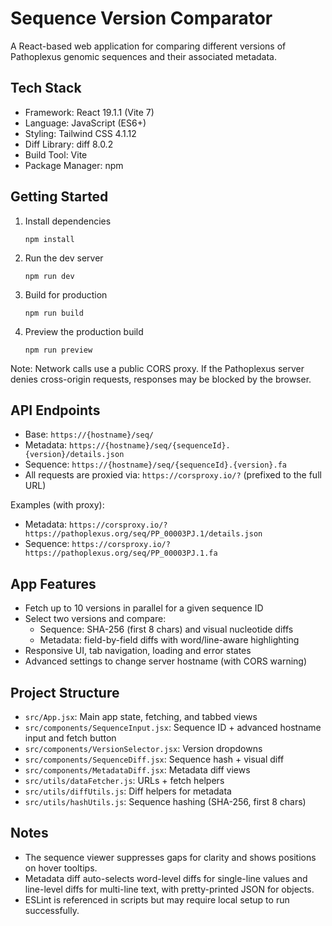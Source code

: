 # Sequence Version Comparator

A React-based web application for comparing different versions of Pathoplexus genomic sequences and their associated metadata.

## Tech Stack

- Framework: React 19.1.1 (Vite 7)
- Language: JavaScript (ES6+)
- Styling: Tailwind CSS 4.1.12
- Diff Library: diff 8.0.2
- Build Tool: Vite
- Package Manager: npm

## Getting Started

1. Install dependencies

   `npm install`

2. Run the dev server

   `npm run dev`

3. Build for production

   `npm run build`

4. Preview the production build

   `npm run preview`

Note: Network calls use a public CORS proxy. If the Pathoplexus server denies cross-origin requests, responses may be blocked by the browser.

## API Endpoints

- Base: `https://{hostname}/seq/`
- Metadata: `https://{hostname}/seq/{sequenceId}.{version}/details.json`
- Sequence: `https://{hostname}/seq/{sequenceId}.{version}.fa`
- All requests are proxied via: `https://corsproxy.io/?` (prefixed to the full URL)

Examples (with proxy):

- Metadata: `https://corsproxy.io/?https://pathoplexus.org/seq/PP_00003PJ.1/details.json`
- Sequence: `https://corsproxy.io/?https://pathoplexus.org/seq/PP_00003PJ.1.fa`

## App Features

- Fetch up to 10 versions in parallel for a given sequence ID
- Select two versions and compare:
  - Sequence: SHA-256 (first 8 chars) and visual nucleotide diffs
  - Metadata: field-by-field diffs with word/line-aware highlighting
- Responsive UI, tab navigation, loading and error states
- Advanced settings to change server hostname (with CORS warning)

## Project Structure

- `src/App.jsx`: Main app state, fetching, and tabbed views
- `src/components/SequenceInput.jsx`: Sequence ID + advanced hostname input and fetch button
- `src/components/VersionSelector.jsx`: Version dropdowns
- `src/components/SequenceDiff.jsx`: Sequence hash + visual diff
- `src/components/MetadataDiff.jsx`: Metadata diff views
- `src/utils/dataFetcher.js`: URLs + fetch helpers
- `src/utils/diffUtils.js`: Diff helpers for metadata
- `src/utils/hashUtils.js`: Sequence hashing (SHA-256, first 8 chars)

## Notes

- The sequence viewer suppresses gaps for clarity and shows positions on hover tooltips.
- Metadata diff auto-selects word-level diffs for single-line values and line-level diffs for multi-line text, with pretty-printed JSON for objects.
- ESLint is referenced in scripts but may require local setup to run successfully.


